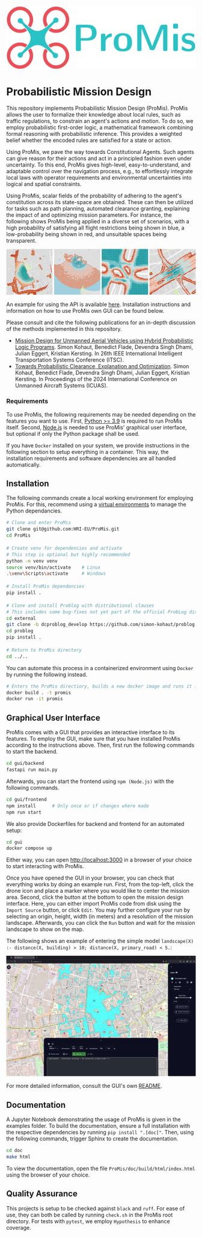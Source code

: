 <p align="center">
  <img src="https://github.com/HRI-EU/ProMis/blob/main/logo.png" width=512/>
</p>

# Probabilistic Mission Design

This repository implements Probabilistic Mission Design (ProMis).
ProMis allows the user to formalize their knowledge about local rules, such as traffic regulations, to constrain an agent's actions and motion. 
To do so, we employ probabilistic first-order logic, a mathematical framework combining formal reasoning with probabilistic inference.
This provides a weighted belief whether the encoded rules are satisfied for a state or action. 

Using ProMis, we pave the way towards Constitutional Agents. 
Such agents can give reason for their actions and act in a principled fashion even under uncertainty. 
To this end, ProMis gives high-level, easy-to-understand, and adaptable control over the navigation process, e.g., to effortlessly integrate local laws with operator requirements and environmental uncertainties into logical and spatial constraints. 

Using ProMis, scalar fields of the probability of adhering to the agent's constitution across its state-space are obtained.
These can then be utilized for tasks such as path planning, automated clearance granting, explaining the impact of and optimizing mission parameters.
For instance, the following shows ProMis being applied in a diverse set of scenarios, with a high probability of satisfying all flight restrictions being shown in blue, a low-probability being shown in red, and unsuitable spaces being transparent. 

<p align="center">
  <img src="https://github.com/HRI-EU/ProMis/blob/main/landscapes.png"/>
</p>

An example for using the API is available [here](https://github.com/HRI-EU/ProMis/blob/main/examples/promis.ipynb).
Installation instructions and information on how to use ProMis own GUI can be found below.

Please consult and cite the following publications for an in-depth discussion of the methods implemented in this repository.
- [Mission Design for Unmanned Aerial Vehicles using Hybrid Probabilistic Logic Programs](https://arxiv.org/abs/2406.03454).
  Simon Kohaut, Benedict Flade, Devendra Singh Dhami, Julian Eggert, Kristian Kersting.
  In 26th IEEE International Intelligent Transportation Systems Conference (ITSC).
- [Towards Probabilistic Clearance, Explanation and Optimization](https://arxiv.org/abs/2406.15088).
  Simon Kohaut, Benedict Flade, Devendra Singh Dhami, Julian Eggert, Kristian Kersting.
  In Proceedings of the 2024 International Conference on Unmanned Aircraft Systems (ICUAS).

### Requirements

To use ProMis, the following requirements may be needed depending on the features you want to use.
First, [Python >= 3.9](https://www.python.org/downloads/) is required to run ProMis itself.
Second, [Node.js](https://docs.npmjs.com/downloading-and-installing-node-js-and-npm) is needed to use ProMis' graphical user interface, but optional if only the Python package shall be used.

If you have `Docker` installed on your system, we provide instructions in the following section to setup everything in a container.
This way, the installation requirements and software dependencies are all handled automatically.

## Installation

The following commands create a local working environment for employing ProMis.
For this, recommend using a [virtual environments](https://docs.python.org/3/library/venv.html) to manage the Python dependancies.

```bash
# Clone and enter ProMis
git clone git@github.com:HRI-EU/ProMis.git
cd ProMis

# Create venv for dependencies and activate
# This step is optional but highly recommended
python -m venv venv
source venv/bin/activate    # Linux
.\venv\Scripts\activate     # Windows

# Install ProMis dependencies
pip install .

# Clone and install Problog with distributional clauses
# This includes some bug-fixes not yet part of the official ProbLog distribution
cd external
git clone -b dcproblog_develop https://github.com/simon-kohaut/problog.git
cd problog 
pip install .

# Return to ProMis directory
cd ../..
```

You can automate this process in a containerized environment using `Docker` by running the following instead.

```bash
# Enters the ProMis directiory, builds a new docker image and runs it in interactive mode
docker build . -t promis
docker run -it promis
```

## Graphical User Interface

ProMis comes with a GUI that provides an interactive interface to its features.
To employ the GUI, make sure that you have installed ProMis according to the instructions above.
Then, first run the following commands to start the backend.

```bash
cd gui/backend
fastapi run main.py
```

Afterwards, you can start the frontend using `npm (Node.js)` with the following commands.

```bash
cd gui/frontend
npm install      # Only once or if changes where made
npm run start
```

We also provide Dockerfiles for backend and frontend for an automated setup:

```bash
cd gui
docker compose up
```

Either way, you can open [http://localhost:3000](http://localhost:3000) in a browser of your choice to start interacting with ProMis.

Once you have opened the GUI in your browser, you can check that everything works by doing an example run.
First, from the top-left, click the drone icon and place a marker where you would like to center the mission area.
Second, click the button at the bottom to open the mission design interface.
Here, you can either import ProMis code from disk using the `Import Source` button, or click `Edit`.
You may further configure your run by selecting an origin, height, width (in meters) and a resolution of the mission landscape. 
Afterwards, you can click the `Run` button and wait for the mission landscape to show on the map.

The following shows an example of entering the simple model `landscape(X) :- distance(X, building) > 10; distance(X, primary_road) < 5.`:
<p align="center">
  <img src="https://github.com/HRI-EU/ProMis/blob/main/gui_example.png" width=512/>
</p>

For more detailed information, consult the GUI's own [README](https://github.com/HRI-EU/ProMis/blob/main/gui/README.md).

## Documentation

A Jupyter Notebook demonstrating the usage of ProMis is given in the examples folder.
To build the documentation, ensure a full installation with the respective dependencies by running `pip install ".[doc]"`.
Then, using the following commands, trigger Sphinx to create the documentation.

```bash
cd doc
make html
```

To view the documentation, open the file `ProMis/doc/build/html/index.html` using the browser of your choice.

## Quality Assurance

This projects is setup to be checked against `black` and `ruff`.
For ease of use, they can both be called by running `check.sh` in the ProMis root directory.
For tests with `pytest`, we employ `Hypothesis` to enhance coverage.
